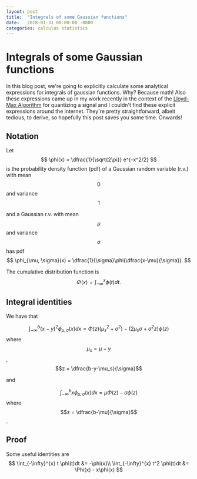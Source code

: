 ```yaml
---
layout: post
title:  "Integrals of some Gaussian functions"
date:   2018-01-31 00:00:00 -0800
categories: calculus statistics
---
```


# Integrals of some Gaussian functions
In this blog post, we're going to explicitly calculate some analytical expressions for integrals of gaussian functions. Why? Because math! Also these expressions came up in my work recently in the context of the [Lloyd-Max Algorithm](https://en.wikipedia.org/wiki/Quantization_(signal_processing)#Neglecting_the_entropy_constraint:_Lloyd%E2%80%93Max_quantization) for quantizing a signal and I couldn't find these explicit expressions around the internet. They're pretty straightforward, albeit tedious, to derive, so hopefully this post saves you some time. Onwards!

## Notation
Let 
$$
\phi(x) = \dfrac{1}{\sqrt{2\pi}} e^{-x^2/2}
$$ 
is the probability density function (pdf) of a Gaussian random variable (r.v.) with mean $$0$$ and variance $$1$$ 

and a Gaussian r.v. with mean $$\mu$$ and variance $$\sigma$$ has pdf 
$$
\phi_{\mu, \sigma}(x) = \dfrac{1}{\sigma}\phi(\dfrac{x-\mu}{\sigma}).
$$

The cumulative distribution function is 
$$
\Phi(x) = \int_{-\infty}^{x} \phi(t)dt.
$$

## Integral identities 

We have that

$$
\int_{-\infty}^{b} (x-y)^2 \phi_{\mu, \sigma}(x) dx = \Phi(z) (\mu_s^2 + \sigma^2) - (2\mu_s \sigma + \sigma^2 z)\phi(z)
$$ 
where $$\mu_s = \mu - y$$, $$z = \dfrac{b-y-\mu_s}{\sigma}$$

and 

$$
\int_{-\infty}^{b} x \phi_{\mu, \sigma}(x) dx = \mu \Phi(z) - \sigma \phi(z)
$$
where $$z = \dfrac{b-\mu}{\sigma}$$. 


## Proof

Some useful identities are 
$$
\int_{-\infty}^{x} t \phi(t)dt &= -\phi(x)\\
\int_{-\infty}^{x} t^2 \phi(t)dt &= \Phi(x) - x\phi(x)
$$




